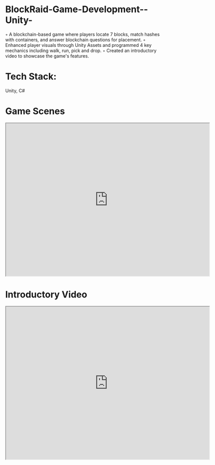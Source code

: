 # BlockRaid-Game-Development--Unity-

◦ A blockchain-based game where players locate 7 blocks, match hashes with containers, and answer blockchain questions for placement.
◦ Enhanced player visuals through Unity Assets and programmed 4 key mechanics including walk, run, pick and drop.
◦ Created an introductory video to showcase the game's features.

# Tech Stack: 
Unity, C#

# Game Scenes
<iframe src="https://drive.google.com/file/d/1naXqNd_Pp3pxGRw__AH_bjx9KPHl3WBn/preview" width="640" height="480"></iframe>

# Introductory Video
<iframe src="https://drive.google.com/file/d/1rl_WxxifJlB2tW7tU3RAH0ZmjkTQENTg/preview" width="640" height="480"></iframe>
